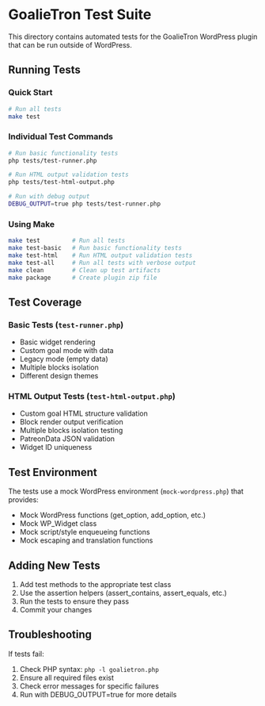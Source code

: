 # GoalieTron Test Suite

This directory contains automated tests for the GoalieTron WordPress plugin that can be run outside of WordPress.

## Running Tests

### Quick Start
```bash
# Run all tests
make test
```

### Individual Test Commands
```bash
# Run basic functionality tests
php tests/test-runner.php

# Run HTML output validation tests  
php tests/test-html-output.php

# Run with debug output
DEBUG_OUTPUT=true php tests/test-runner.php
```

### Using Make
```bash
make test         # Run all tests
make test-basic   # Run basic functionality tests
make test-html    # Run HTML output validation tests
make test-all     # Run all tests with verbose output
make clean        # Clean up test artifacts
make package      # Create plugin zip file
```

## Test Coverage

### Basic Tests (`test-runner.php`)
- Basic widget rendering
- Custom goal mode with data
- Legacy mode (empty data)
- Multiple blocks isolation
- Different design themes

### HTML Output Tests (`test-html-output.php`)
- Custom goal HTML structure validation
- Block render output verification
- Multiple blocks isolation testing
- PatreonData JSON validation
- Widget ID uniqueness

## Test Environment

The tests use a mock WordPress environment (`mock-wordpress.php`) that provides:
- Mock WordPress functions (get_option, add_option, etc.)
- Mock WP_Widget class
- Mock script/style enqueueing functions
- Mock escaping and translation functions

## Adding New Tests

1. Add test methods to the appropriate test class
2. Use the assertion helpers (assert_contains, assert_equals, etc.)
3. Run the tests to ensure they pass
4. Commit your changes

## Troubleshooting

If tests fail:
1. Check PHP syntax: `php -l goalietron.php`
2. Ensure all required files exist
3. Check error messages for specific failures
4. Run with DEBUG_OUTPUT=true for more details